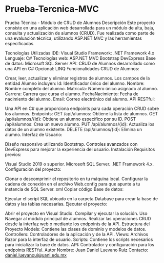 # Prueba-Tercnica-MVC
Prueba Técnica - Módulo de CRUD de Alumnos
Descripción
Este proyecto consiste en una aplicación web desarrollada para un módulo de alta, baja, consulta y actualización de alumnos (CRUD). Fue realizada como parte de una evaluación técnica, utilizando ASP.NET MVC y las herramientas especificadas.

Tecnologías Utilizadas
IDE: Visual Studio
Framework: .NET Framework 4.x
Lenguaje: C#
Tecnologías web:
ASP.NET MVC
Bootstrap
DevExpress
Base de datos: Microsoft SQL Server
API: CRUD de Alumnos desarrollado como una API en C#
Opcional: LINQ
Funcionalidades
CRUD de Alumnos:

Crear, leer, actualizar y eliminar registros de alumnos.
Los campos de la entidad Alumno incluyen:
Id: Identificador único del alumno.
Nombre: Nombre completo del alumno.
Matricula: Número único asignado al alumno.
Carrera: Carrera que cursa el alumno.
FechaNacimiento: Fecha de nacimiento del alumno.
Email: Correo electrónico del alumno.
API RESTful:

Una API en C# que proporciona endpoints para cada operación CRUD sobre los alumnos.
Endpoints:
GET /api/alumnos: Obtiene la lista de alumnos.
GET /api/alumnos/{id}: Obtiene un alumno específico por su ID.
POST /api/alumnos: Crea un nuevo alumno.
PUT /api/alumnos/{id}: Actualiza los datos de un alumno existente.
DELETE /api/alumnos/{id}: Elimina un alumno.
Interfaz de Usuario:

Diseño responsivo utilizando Bootstrap.
Controles avanzados con DevExpress para mejorar la experiencia del usuario.
Instalación
Requisitos previos:

Visual Studio 2019 o superior.
Microsoft SQL Server.
.NET Framework 4.x.
Configuración del proyecto:

Clonar o descomprimir el repositorio en tu máquina local.
Configurar la cadena de conexión en el archivo Web.config para que apunte a tu instancia de SQL Server.
xml
Copiar código
<connectionStrings>
  <add name="DefaultConnection" 
       connectionString="Server=TU_SERVIDOR;Database=Universidad;User Id=sa;Password=TU_CONTRASEÑA;" 
       providerName="System.Data.SqlClient" />
</connectionStrings>
Base de datos:

Ejecutar el script SQL ubicado en la carpeta Database para crear la base de datos y las tablas necesarias.
Ejecutar el proyecto:

Abrir el proyecto en Visual Studio.
Compilar y ejecutar la solución.
Uso
Navegar al módulo principal de alumnos.
Realizar las operaciones CRUD desde la interfaz web o mediante los endpoints de la API.
Estructura del Proyecto
Models: Contiene las clases de dominio y modelos de datos.
Controllers: Controladores de la aplicación y de la API.
Views: Archivos Razor para la interfaz de usuario.
Scripts: Contiene los scripts necesarios para inicializar la base de datos.
API: Controlador y configuración para los endpoints RESTful.
Autor
Nombre: Juan Daniel Luevano Ruiz
Contacto: daniel.luevanoui@uanl.edu.mx
